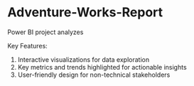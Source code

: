 # Adventure-Works-Report
Power BI project analyzes

Key Features:

1. Interactive visualizations for data exploration
2. Key metrics and trends highlighted for actionable insights
3. User-friendly design for non-technical stakeholders

